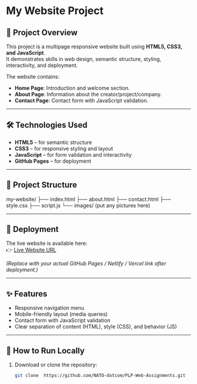 # My Website Project

## 📌 Project Overview
This project is a multipage responsive website built using **HTML5, CSS3, and JavaScript**.  
It demonstrates skills in web design, semantic structure, styling, interactivity, and deployment.

The website contains:
- **Home Page**: Introduction and welcome section.  
- **About Page**: Information about the creator/project/company.  
- **Contact Page**: Contact form with JavaScript validation.  

---

## 🛠️ Technologies Used
- **HTML5** – for semantic structure  
- **CSS3** – for responsive styling and layout  
- **JavaScript** – for form validation and interactivity  
- **GitHub Pages** – for deployment  

---

## 📂 Project Structure

my-website/
├── index.html
├── about.html
├── contact.html
├── style.css
├── script.js
└── images/   (put any pictures here)

---

## 🚀 Deployment
The live website is available here:  
👉 [Live Website URL](https://nato-dotcom.github.io/PLP-Web-Assignments/)  

*(Replace with your actual GitHub Pages / Netlify / Vercel link after deployment.)*

---

## ✨ Features
- Responsive navigation menu  
- Mobile-friendly layout (media queries)  
- Contact form with JavaScript validation  
- Clear separation of content (HTML), style (CSS), and behavior (JS)  

---

## 🔧 How to Run Locally
1. Download or clone the repository:
   ```bash
   git clone  https://github.com/NATO-dotcom/PLP-Web-Assignments.git
